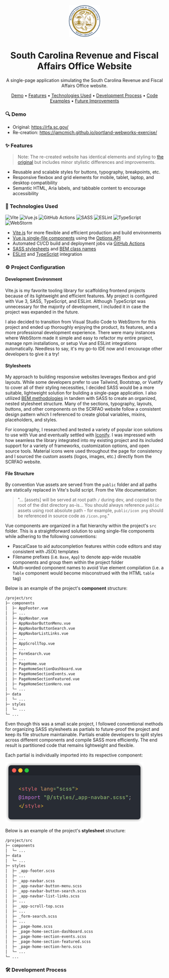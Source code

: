 <!-- Heading -->

<div align="center">
    <img src='public/assets/icons/scrfao-favicon.svg' alt='South Carolina Revenue and Fiscal Affairs Office logo' width='100' height='100' />
    <h1>South Carolina Revenue and Fiscal Affairs Office Website</h1>
    <p>A single-page application simulating the South Carolina Revenue and Fiscal Affairs Office website.</p>
</div>
<p align="center">
    <a href='#demo'>Demo</a> •
    <a href='#features'>Features</a> •
    <a href='#technologies-used'>Technologies Used</a> •
    <a href='#development-process'>Development Process</a> •
    <a href='#code-examples'>Code Examples</a> •
    <a href='#future-improvements'>Future Improvements</a>
</p>

<!-- Demo -->

<h3 id="demo">🔍 Demo</h3>

<ul>
    <li>Original:
        <a href="https://rfa.sc.gov/">https://rfa.sc.gov/</a>
    </li>
    <li>Re-creation:
        <a href="https://jamcmich.github.io/portland-webworks-exercise/">https://jamcmich.github.io/portland-webworks-exercise/</a>
    </li>
</ul>

<!-- Features -->

<h3 id="features">✨ Features</h3>

<blockquote>Note: The re-created website has identical elements and styling to <a href="https://rfa.sc.gov/">the 
original</a> but includes minor stylistic differences and improvements.</blockquote>

- Reusable and scalable styles for buttons, typography, breakpoints, etc.
- Responsive flexbox and grid elements for mobile, tablet, laptop, and desktop compatibility
- Semantic HTML, Aria labels, and tabbable content to encourage accessibility

<!-- Technologies Used -->

<h3 id="technologies-used">🧰 Technologies Used</h3>

<img alt="Vite" src="https://img.shields.io/badge/vite-%23646CFF.svg?style=for-the-badge&amp;logo=vite&amp;logoColor=white" />
<img alt="Vue.js" src="https://img.shields.io/badge/vuejs-%2335495e.svg?style=for-the-badge&amp;logo=vuedotjs&amp;logoColor=%234FC08D" />
<img alt="GitHub Actions" src="https://img.shields.io/badge/github%20actions-%232671E5.svg?style=for-the-badge&amp;logo=githubactions&amp;logoColor=white"/>
<img alt="SASS" src="https://img.shields.io/badge/SASS-hotpink.svg?style=for-the-badge&amp;logo=SASS&amp;logoColor=white"/>
<img alt="ESLint" src="https://img.shields.io/badge/ESLint-4B3263?style=for-the-badge&amp;logo=eslint&amp;logoColor=white"/>
<img alt="TypeScript" src="https://img.shields.io/badge/typescript-%23007ACC.svg?style=for-the-badge&amp;logo=typescript&amp;logoColor=white"/>
<img alt="WebStorm" src="https://img.shields.io/badge/webstorm-143?style=for-the-badge&amp;logo=webstorm&amp;logoColor=white&amp;color=black"/>

<ul>
    <li><a href="https://vitejs.dev/">Vite.js</a> for more flexible and efficient production and build environments</li>
    <li><a href="https://vuejs.org/guide/scaling-up/sfc.html">Vue.js single-file components</a> using the <a href="https://vuejs.org/guide/introduction.html#api-styles">Options API</a></li>
    <li>Automated CI/CD build and deployment jobs via <a href="https://github.com/features/actions">GitHub Actions</a></li>
    <li><a href="https://sass-lang.com/">SASS stylesheets<a/> and <a href="https://getbem.com/">BEM class names</a></li>
    <li><a href="https://eslint.org/">ESLint</a> and <a href="https://www.typescriptlang.org/">TypeScript</a> integration</li>
</ul>

<!-- Project Configuration -->

<h3 id="project-configuration">⚙️ Project Configuration</h3>

<h4>Development Environment</h4>
<p>Vite.js is my favorite tooling library for scaffolding frontend projects because of its lightweight and efficient features. My project is configured with Vue 3, SASS, TypeScript, and ESLint. Although TypeScript was unnecessary for the majority of development, I included it in case the project was expanded in the future.</p>

<p>I also decided to transition from Visual Studio Code to WebStorm for this project and ended up thoroughly enjoying the product, its features, and a more professional development experience. There were many instances where WebStorm made it simple and easy to refactor my entire project, manage npm installations, or setup Vue and ESLint integrations automatically. Needless to say, it's my go-to IDE now and I encourage other developers to give it a try!</p>

<h4>Stylesheets</h4>
<p>My approach to building responsive websites leverages flexbox and grid layouts. While some developers prefer to 
use Tailwind, Bootstrap, or Vuetify to cover all of their styling necessities, I decided SASS would be a more suitable, lightweight solution for building a single-page application. I also utilized <a href="https://getbem.com/">BEM methodologies</a> in tandem with SASS to create an organized, nested stylesheet structure. Many of the sections, typography, layouts, buttons, and other components on the SCRFAO website follow a consistent design pattern which I referenced to create global variables, mixins, placeholders, and styles.</p>

<p>For iconography, I researched and tested a variety of popular icon solutions to use with Vue and eventually settled with <a href="https://icon-sets.iconify.design/">Iconify</a>. I was impressed with how seamless the library integrated into my existing project and its included support for a variety of frameworks, customization options, and open source tools. Material icons were used throughout the page for consistency and I sourced the custom assets (logos, images, etc.) directly from the SCRFAO website.</p>

<h4>File Structure</h4>
<p>By convention Vue assets are served from the <code>public</code> folder and all paths are statically 
replaced in Vite's build script. From the Vite documentation: <blockquote>"... [assets] will be served at root path 
<code>/</code> during dev, and copied to the root of the dist directory as-is... You should always reference 
<code>public</code> assets using root absolute path - for example, <code>public/icon png</code> should be referenced 
in source code as <code>/icon.png</code>."</blockquote></p>

<p>Vue components are organized in a flat hierarchy within the project's <code>src</code> folder. This is a 
straightforward 
solution 
to using single-file components while adhering to the following conventions:</p>
<ul>
    <li>PascalCase to aid autocompletion features within code editors and stay consistent with JS(X) templates</li>
    <li>Filename prefixes (i.e. <code>Base</code>, <code>App</code>) to denote app-wide reusable components and 
group them within the project folder</li>
    <li>Multi-worded component names to avoid Vue element compilation (i.e. a <code>Table</code> component would become 
misconstrued with the HTML
<code>table</code> tag)</li>
</ul>

<p>Below is an example of the project's <b>component</b> structure:<pre><code>/project/src
├─ components
│  ├─ AppFooter.vue
│  ├─ ...
│  ├─ AppNavbar.vue
│  ├─ AppNavbarButtonMenu.vue
│  ├─ AppNavbarButtonSearch.vue
│  ├─ AppNavbarListLinks.vue
│  ├─ ...
│  ├─ AppScrollTop.vue
│  ├─ ...
│  ├─ FormSearch.vue
│  ├─ ...
│  ├─ PageHome.vue
│  ├─ PageHomeSectionDashboard.vue
│  ├─ PageHomeSectionEvents.vue
│  ├─ PageHomeSectionFeatured.vue
│  ├─ PageHomeSectionHero.vue
│  └─ ...
├─ data
│  └─ ...
├─ styles
│  └─ ...
└─ ...</code></pre></p>

<p>Even though this was a small scale project, I followed conventional methods for organizing SASS stylesheets as partials to future-proof the project and keep its file structure maintainable. Partials enable developers to split styles across different components and compile SASS more efficiently. The end result is partitioned code that remains lightweight and flexible.</p>

<p>Each partial is individually imported into its respective component:</p>

<img src="public/assets/readme/partials-import-example.png">

<p>Below is an example of the project's <b>stylesheet</b> 
structure:<pre><code>/project/src
├─ components
│  └─ ...
├─ data
│  └─ ...
├─ styles
│  ├─ _app-footer.scss
│  ├─ ...
│  ├─ _app-navbar.scss
│  ├─ _app-navbar-button-menu.scss
│  ├─ _app-navbar-button-search.scss
│  ├─ _app-navbar-list-links.scss
│  ├─ ...
│  ├─ _app-scroll-top.scss
│  ├─ ...
│  ├─ _form-search.scss
│  ├─ ...
│  ├─ _page-home.scss
│  ├─ _page-home-section-dashboard.scss
│  ├─ _page-home-section-events.scss
│  ├─ _page-home-section-featured.scss
│  ├─ _page-home-section-hero.scss
│  └─ ...
└─ ...</code></pre></p>

<!-- Development Process -->

<h3 id="development-process">🛠️ Development Process</h3>